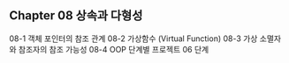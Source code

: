 Chapter 08 상속과 다형성
---
08-1 객체 포인터의 참조 관계
08-2 가상함수 (Virtual Function)
08-3 가상 소멸자와 참조자의 참조 가능성
08-4 OOP 단계별 프로젝트 06 단계